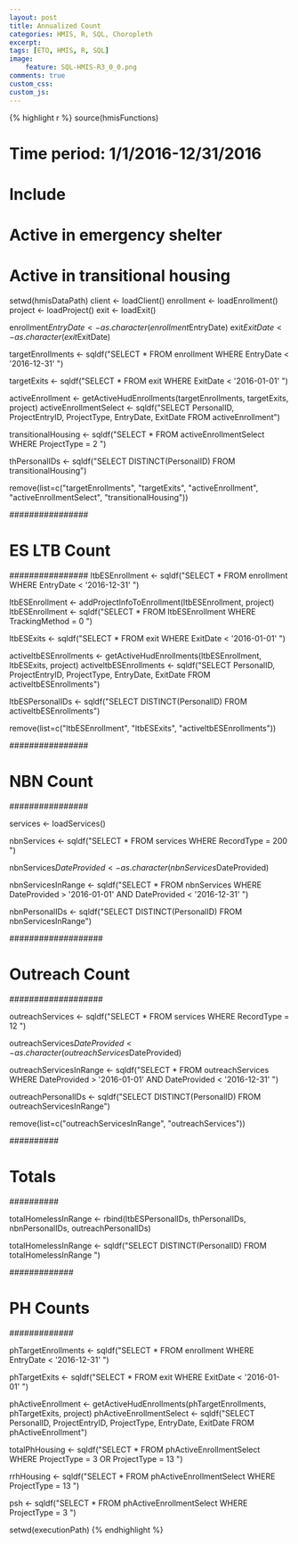 ```yaml
---
layout: post
title: Annualized Count
categories: HMIS, R, SQL, Choropleth
excerpt: 
tags: [ETO, HMIS, R, SQL]
image: 
    feature: SQL-HMIS-R3_0_0.png
comments: true
custom_css:
custom_js: 
---
```


{% highlight r %}
source(hmisFunctions)

# Time period: 1/1/2016-12/31/2016
# Include 
# Active in emergency shelter
# Active in transitional housing

setwd(hmisDataPath)
client <- loadClient()
enrollment <- loadEnrollment()
project <- loadProject()
exit <- loadExit()

enrollment$EntryDate <- as.character(enrollment$EntryDate)
exit$ExitDate <- as.character(exit$ExitDate)

targetEnrollments <- sqldf("SELECT *
                        FROM enrollment
                        WHERE EntryDate < '2016-12-31'
                        ")

targetExits <- sqldf("SELECT *
                    FROM exit
                     WHERE ExitDate < '2016-01-01'
                     ")

activeEnrollment <- getActiveHudEnrollments(targetEnrollments, targetExits, project)
activeEnrollmentSelect <- sqldf("SELECT PersonalID, ProjectEntryID, ProjectType, EntryDate, ExitDate FROM activeEnrollment")

transitionalHousing <- sqldf("SELECT *
                                  FROM activeEnrollmentSelect
                                  WHERE ProjectType = 2
                                  ")

thPersonalIDs <- sqldf("SELECT DISTINCT(PersonalID) FROM transitionalHousing")

remove(list=c("targetEnrollments", "targetExits", "activeEnrollment", "activeEnrollmentSelect", "transitionalHousing"))

################
# ES LTB Count #
################
ltbESEnrollment <- sqldf("SELECT *
                        FROM enrollment
                         WHERE EntryDate < '2016-12-31'
                         ")

ltbESEnrollment <- addProjectInfoToEnrollment(ltbESEnrollment, project)
ltbESEnrollment <- sqldf("SELECT *
                         FROM ltbESEnrollment
                         WHERE TrackingMethod = 0
                         ")

ltbESExits <- sqldf("SELECT *
                     FROM exit
                     WHERE ExitDate < '2016-01-01'
                     ")

activeltbESEnrollments <- getActiveHudEnrollments(ltbESEnrollment, ltbESExits, project)
activeltbESEnrollments <- sqldf("SELECT PersonalID, ProjectEntryID, ProjectType, EntryDate, ExitDate FROM activeltbESEnrollments")

ltbESPersonalIDs <- sqldf("SELECT DISTINCT(PersonalID) FROM activeltbESEnrollments")

remove(list=c("ltbESEnrollment", "ltbESExits", "activeltbESEnrollments"))

################
# NBN  Count   #
################

services <- loadServices()

nbnServices <- sqldf("SELECT * 
                     FROM services
                     WHERE RecordType = 200
                     ")

nbnServices$DateProvided <- as.character(nbnServices$DateProvided)

nbnServicesInRange <- sqldf("SELECT *
                            FROM nbnServices
                            WHERE DateProvided > '2016-01-01'
                            AND DateProvided < '2016-12-31'
                            ")

nbnPersonalIDs <- sqldf("SELECT DISTINCT(PersonalID) FROM nbnServicesInRange")

###################
# Outreach  Count #
###################

outreachServices <- sqldf("SELECT * 
                     FROM services
                     WHERE RecordType = 12
                     ")

outreachServices$DateProvided <- as.character(outreachServices$DateProvided)

outreachServicesInRange <- sqldf("SELECT *
                            FROM outreachServices
                            WHERE DateProvided > '2016-01-01'
                            AND DateProvided < '2016-12-31'
                            ")

outreachPersonalIDs <- sqldf("SELECT DISTINCT(PersonalID) FROM outreachServicesInRange")

remove(list=c("outreachServicesInRange", "outreachServices"))

##########
# Totals #
##########

totalHomelessInRange <- rbind(ltbESPersonalIDs, thPersonalIDs, nbnPersonalIDs, outreachPersonalIDs)

totalHomelessInRange <- sqldf("SELECT DISTINCT(PersonalID)
                              FROM totalHomelessInRange
                              ")

#############
# PH Counts #
#############

phTargetEnrollments <- sqldf("SELECT *
                        FROM enrollment
                           WHERE EntryDate < '2016-12-31'
                           ")

phTargetExits <- sqldf("SELECT *
                     FROM exit
                     WHERE ExitDate < '2016-01-01'
                     ")

phActiveEnrollment <- getActiveHudEnrollments(phTargetEnrollments, phTargetExits, project)
phActiveEnrollmentSelect <- sqldf("SELECT PersonalID, ProjectEntryID, ProjectType, EntryDate, ExitDate FROM phActiveEnrollment")

totalPhHousing <- sqldf("SELECT *
                             FROM phActiveEnrollmentSelect
                             WHERE ProjectType = 3
                             OR ProjectType = 13
                             ")

rrhHousing <- sqldf("SELECT *
                    FROM phActiveEnrollmentSelect
                    WHERE ProjectType = 13
                    ")

psh <- sqldf("SELECT *
             FROM phActiveEnrollmentSelect
             WHERE ProjectType = 3
             ")

setwd(executionPath)
{% endhighlight %}